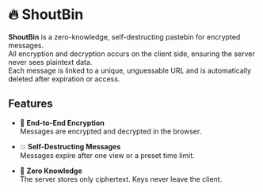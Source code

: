 # 🔥 ShoutBin

**ShoutBin** is a zero-knowledge, self-destructing pastebin for encrypted messages.  
All encryption and decryption occurs on the client side, ensuring the server never sees plaintext data.  
Each message is linked to a unique, unguessable URL and is automatically deleted after expiration or access.

## Features

- 🔐 **End-to-End Encryption**  
  Messages are encrypted and decrypted in the browser.

- 💥 **Self-Destructing Messages**  
  Messages expire after one view or a preset time limit.

- 🧠 **Zero Knowledge**  
  The server stores only ciphertext. Keys never leave the client.